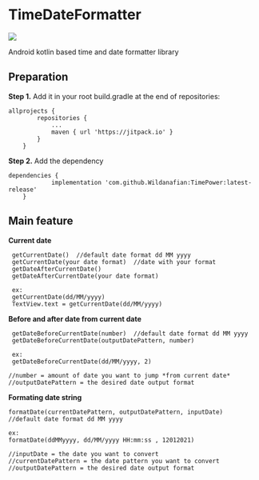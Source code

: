 # TimeDateFormatter

[![](https://jitpack.io/v/Wildanafian/TimeDateFormatter.svg)](https://jitpack.io/#Wildanafian/TimeDateFormatter)

Android kotlin based time and date formatter library

## Preparation

**Step 1.** Add it in your root build.gradle at the end of repositories:
```
allprojects {
		repositories {
			...
			maven { url 'https://jitpack.io' }
		}
	}
```

**Step 2.** Add the dependency
```
dependencies {
	        implementation 'com.github.Wildanafian:TimePower:latest-release'
	}
```
  
## Main feature
**Current date**
```
 getCurrentDate()  //default date format dd MM yyyy
 getCurrentDate(your date format)  //date with your format
 getDateAfterCurrentDate()
 getDateAfterCurrentDate(your date format)

 ex:
 getCurrentDate(dd/MM/yyyy)
 TextView.text = getCurrentDate(dd/MM/yyyy)
```

**Before and after date from current date**
```
 getDateBeforeCurrentDate(number)  //default date format dd MM yyyy
 getDateBeforeCurrentDate(outputDatePattern, number)

 ex:
 getDateBeforeCurrentDate(dd/MM/yyyy, 2)

//number = amount of date you want to jump *from current date*
//outputDatePattern = the desired date output format
```

**Formating date string**
```
formatDate(currentDatePattern, outputDatePattern, inputDate)   //default date format dd MM yyyy

ex:
formatDate(ddMMyyyy, dd/MM/yyyy HH:mm:ss , 12012021)

//inputDate = the date you want to convert
//currentDatePattern = the date pattern you want to convert
//outputDatePattern = the desired date output format
```
